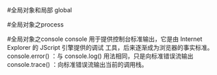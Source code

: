 #全局对象和局部
global

#全局对象之process

#全局对象之console
console  用于提供控制台标准输出，它是由 Internet Explorer 的 JScript 引擎提供的调试
工具，后来逐渐成为浏览器的事实标准。
console.error() ：与 console.log() 用法相同，只是向标准错误流输出
console.trace() ：向标准错误流输出当前的调用栈。